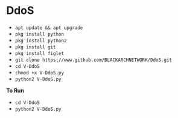# DdoS
- `apt update && apt upgrade`
- `pkg install python`
- `pkg install python2`
- `pkg install git`
- `pkg install figlet`
- `git clone https://www.github.com/BLACKARCHNETWORK/DdoS.git`
- `cd V-DdoS`
- `chmod +x V-DdoS.py`
- `python2 V-DdoS.py`

<p><b>To Run</b></p>

- `cd V-DdoS`
- `python2 V-DdoS.py`
